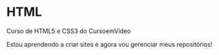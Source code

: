 # HTML
 Curso de HTML5 e CSS3 do CursoemVídeo

 Estou aprendendo a criar sites e agora vou gerenciar meus repositórios! 
 
